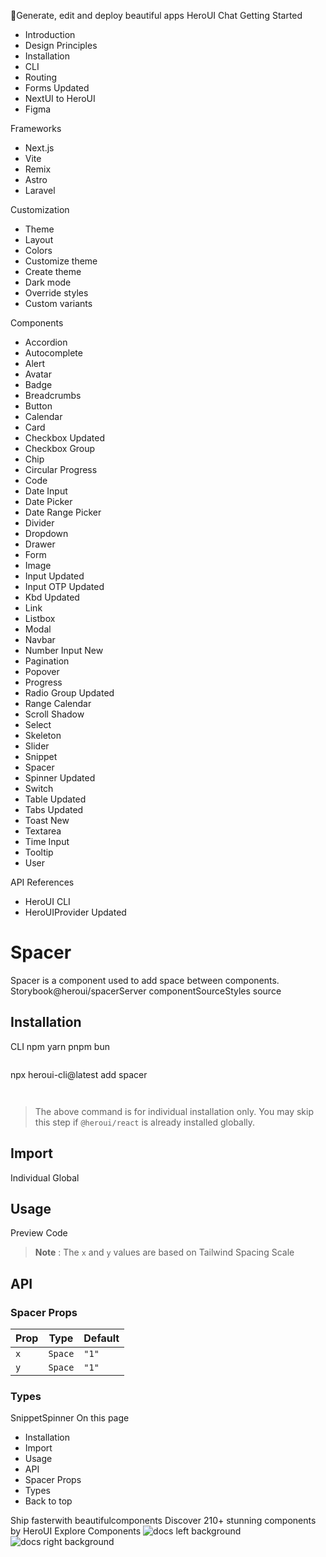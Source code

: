 🚀Generate, edit and deploy beautiful apps
HeroUI Chat
Getting Started
  * Introduction
  * Design Principles
  * Installation
  * CLI
  * Routing
  * Forms
Updated
  * NextUI to HeroUI
  * Figma


Frameworks
  * Next.js
  * Vite
  * Remix
  * Astro
  * Laravel


Customization
  * Theme
  * Layout
  * Colors
  * Customize theme
  * Create theme
  * Dark mode
  * Override styles
  * Custom variants


Components
  * Accordion
  * Autocomplete
  * Alert
  * Avatar
  * Badge
  * Breadcrumbs
  * Button
  * Calendar
  * Card
  * Checkbox
Updated
  * Checkbox Group
  * Chip
  * Circular Progress
  * Code
  * Date Input
  * Date Picker
  * Date Range Picker
  * Divider
  * Dropdown
  * Drawer
  * Form
  * Image
  * Input
Updated
  * Input OTP
Updated
  * Kbd
Updated
  * Link
  * Listbox
  * Modal
  * Navbar
  * Number Input
New
  * Pagination
  * Popover
  * Progress
  * Radio Group
Updated
  * Range Calendar
  * Scroll Shadow
  * Select
  * Skeleton
  * Slider
  * Snippet
  * Spacer
  * Spinner
Updated
  * Switch
  * Table
Updated
  * Tabs
Updated
  * Toast
New
  * Textarea
  * Time Input
  * Tooltip
  * User


API References
  * HeroUI CLI
  * HeroUIProvider
Updated


# Spacer
Spacer is a component used to add space between components.
Storybook@heroui/spacerServer componentSourceStyles source
## Installation
CLI
npm
yarn
pnpm
bun
```

```

npx heroui-cli@latest add spacer

```


```

> The above command is for individual installation only. You may skip this step if `@heroui/react` is already installed globally.
## Import
Individual
Global
## Usage
Preview
Code
> **Note** : The `x` and `y` values are based on Tailwind Spacing Scale
## API
### Spacer Props
Prop| Type| Default  
---|---|---  
`x`| `Space`| `"1"`  
`y`| `Space`| `"1"`  
### Types
SnippetSpinner
On this page
  * Installation
  * Import
  * Usage
  * API
  * Spacer Props
  * Types
  * Back to top


Ship fasterwith beautifulcomponents
Discover 210+ stunning components by HeroUI
Explore Components
![docs left background](https://heroui-assets.nyc3.cdn.digitaloceanspaces.com/images/docs-left.png)
![docs right background](https://heroui-assets.nyc3.cdn.digitaloceanspaces.com/images/docs-right.png)
